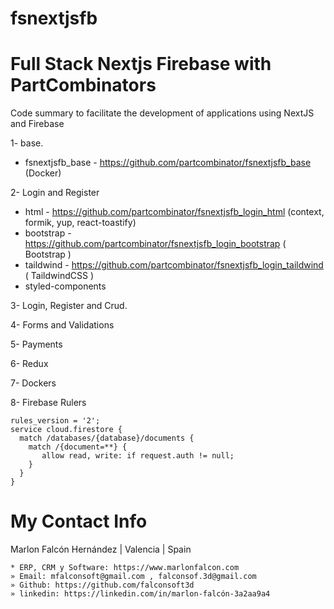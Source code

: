# fsnextjsfb
# Full Stack Nextjs Firebase with PartCombinators
Code summary to facilitate the development of applications using NextJS and Firebase

1- base.
- fsnextjsfb_base - https://github.com/partcombinator/fsnextjsfb_base (Docker)

2- Login and Register
- html - https://github.com/partcombinator/fsnextjsfb_login_html (context, formik, yup, react-toastify)
- bootstrap - https://github.com/partcombinator/fsnextjsfb_login_bootstrap ( Bootstrap )
- taildwind - https://github.com/partcombinator/fsnextjsfb_login_taildwind ( TaildwindCSS )
- styled-components

3- Login, Register and Crud.

4- Forms and Validations

5- Payments

6- Redux

7- Dockers

8- Firebase Rulers
```
rules_version = '2';
service cloud.firestore {
  match /databases/{database}/documents {
    match /{document=**} {
       allow read, write: if request.auth != null;
    }
  }
}
```

# My Contact Info
Marlon Falcón Hernández | Valencia | Spain
```
* ERP, CRM y Software: https://www.marlonfalcon.com
» Email: mfalconsoft@gmail.com , falconsof.3d@gmail.com
» Github: https://github.com/falconsoft3d
» linkedin: https://linkedin.com/in/marlon-falcón-3a2aa9a4
```
